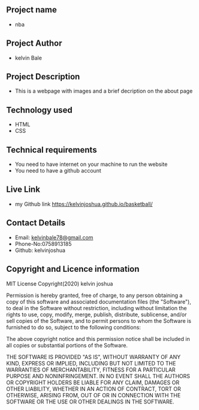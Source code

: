 ## Project name
- nba

 ## Project Author
- kelvin Bale

 ## Project Description
 - This is a webpage with images and a brief decription on the about page

 ## Technology used
 - HTML
 - CSS

 ## Technical requirements
 * You need to have internet on your machine to run the website
 * You need to have a github account

 ## Live Link
  -  my Github link
      https://kelvinjoshua.github.io/basketball/
  
 ## Contact Details
  - Email: kelvinbale78@gmail.com
  - Phone-No:0758913185
  - Github: kelvinjoshua
 ## Copyright and Licence information 
 MIT License
Copyright(2020) kelvin joshua

Permission is hereby granted, free of charge, to any person obtaining a copy
of this software and associated documentation files (the "Software"), to deal
in the Software without restriction, including without limitation the rights
to use, copy, modify, merge, publish, distribute, sublicense, and/or sell
copies of the Software, and to permit persons to whom the Software is
furnished to do so, subject to the following conditions:

The above copyright notice and this permission notice shall be included in all
copies or substantial portions of the Software.

THE SOFTWARE IS PROVIDED "AS IS", WITHOUT WARRANTY OF ANY KIND, EXPRESS OR
IMPLIED, INCLUDING BUT NOT LIMITED TO THE WARRANTIES OF MERCHANTABILITY,
FITNESS FOR A PARTICULAR PURPOSE AND NONINFRINGEMENT. IN NO EVENT SHALL THE
AUTHORS OR COPYRIGHT HOLDERS BE LIABLE FOR ANY CLAIM, DAMAGES OR OTHER
LIABILITY, WHETHER IN AN ACTION OF CONTRACT, TORT OR OTHERWISE, ARISING FROM,
OUT OF OR IN CONNECTION WITH THE SOFTWARE OR THE USE OR OTHER DEALINGS IN THE
SOFTWARE.
